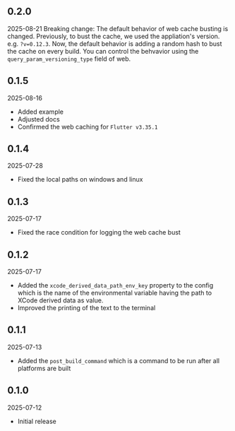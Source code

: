 ## 0.2.0

2025-08-21
Breaking change:
The default behavior of web cache busting is changed. Previously, to bust the cache, we used the appliation's version. e.g. `?v=0.12.3`. Now, the default behavior is adding a random hash to bust the cache on every build. You can control the behvavior using the `query_param_versioning_type` field of web.

## 0.1.5

2025-08-16
- Added example
- Adjusted docs
- Confirmed the web caching for `Flutter v3.35.1`

## 0.1.4

2025-07-28
- Fixed the local paths on windows and linux

## 0.1.3

2025-07-17
- Fixed the race condition for logging the web cache bust

## 0.1.2

2025-07-17
- Added the `xcode_derived_data_path_env_key` property to the config which is the name of the environmental variable having the path to XCode derived data as value.
- Improved the printing of the text to the terminal

## 0.1.1

2025-07-13
- Added the `post_build_command` which is a command to be run after all platforms are built

## 0.1.0

2025-07-12
- Initial release
